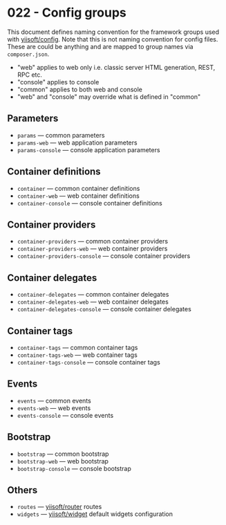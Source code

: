 # 022 - Config groups

This document defines naming convention for the framework groups used with [yiisoft/config](https://github.com/yiisoft/config).
Note that this is not naming convention for config files. These are could be anything and are mapped to group names via `composer.json`.

- "web" applies to web only i.e. classic server HTML generation, REST, RPC etc.
- "console" applies to console
- "common" applies to both web and console
- "web" and "console" may override what is defined in "common"

## Parameters

- `params` — common parameters
- `params-web` — web application parameters
- `params-console` — console application parameters

## Container definitions

- `container` — common container definitions
- `container-web` — web container definitions
- `container-console` — console container definitions

## Container providers

- `container-providers` — common container providers
- `container-providers-web` — web container providers
- `container-providers-console` — console container providers

## Container delegates

- `container-delegates` — common container delegates
- `container-delegates-web` — web container delegates
- `container-delegates-console` — console container delegates


## Container tags

- `container-tags` — common container tags
- `container-tags-web` — web container tags
- `container-tags-console` — console container tags

## Events

- `events` — common events
- `events-web` — web events
- `events-console` — console events

## Bootstrap

- `bootstrap` — common bootstrap
- `bootstrap-web` — web bootstrap
- `bootstrap-console` — console bootstrap

## Others

- `routes` — [yiisoft/router](https://github.com/yiisoft/router) routes
- `widgets` — [yiisoft/widget](https://github.com/yiisoft/widget) default widgets configuration
